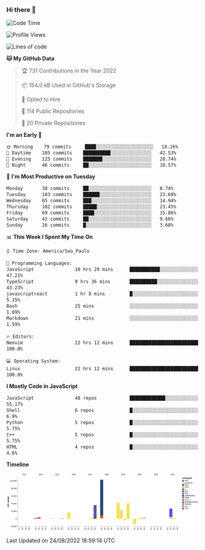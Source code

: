 ### Hi there 👋

<!--START_SECTION:waka-->
![Code Time](http://img.shields.io/badge/Code%20Time-3%2C988%20hrs%201%20min-blue)

![Profile Views](http://img.shields.io/badge/Profile%20Views-0-blue)

![Lines of code](https://img.shields.io/badge/From%20Hello%20World%20I%27ve%20Written-298%20Thousand%20lines%20of%20code-blue)

**🐱 My GitHub Data** 

> 🏆 731 Contributions in the Year 2022
 > 
> 📦 154.0 kB Used in GitHub's Storage 
 > 
> 💼 Opted to Hire
 > 
> 📜 114 Public Repositories 
 > 
> 🔑 20 Private Repositories  
 > 
**I'm an Early 🐤** 

```text
🌞 Morning    79 commits     ████░░░░░░░░░░░░░░░░░░░░░   18.16% 
🌆 Daytime    185 commits    ██████████░░░░░░░░░░░░░░░   42.53% 
🌃 Evening    125 commits    ███████░░░░░░░░░░░░░░░░░░   28.74% 
🌙 Night      46 commits     ██░░░░░░░░░░░░░░░░░░░░░░░   10.57%

```
📅 **I'm Most Productive on Tuesday** 

```text
Monday       38 commits     ██░░░░░░░░░░░░░░░░░░░░░░░   8.74% 
Tuesday      103 commits    ██████░░░░░░░░░░░░░░░░░░░   23.68% 
Wednesday    65 commits     ███░░░░░░░░░░░░░░░░░░░░░░   14.94% 
Thursday     102 commits    █████░░░░░░░░░░░░░░░░░░░░   23.45% 
Friday       69 commits     ████░░░░░░░░░░░░░░░░░░░░░   15.86% 
Saturday     42 commits     ██░░░░░░░░░░░░░░░░░░░░░░░   9.66% 
Sunday       16 commits     █░░░░░░░░░░░░░░░░░░░░░░░░   3.68%

```


📊 **This Week I Spent My Time On** 

```text
⌚︎ Time Zone: America/Sao_Paulo

💬 Programming Languages: 
JavaScript               10 hrs 29 mins      ███████████░░░░░░░░░░░░░░   47.21% 
TypeScript               9 hrs 36 mins       ██████████░░░░░░░░░░░░░░░   43.23% 
javascriptreact          1 hr 8 mins         █░░░░░░░░░░░░░░░░░░░░░░░░   5.15% 
Bash                     25 mins             ░░░░░░░░░░░░░░░░░░░░░░░░░   1.89% 
Markdown                 21 mins             ░░░░░░░░░░░░░░░░░░░░░░░░░   1.59%

🔥 Editors: 
Neovim                   22 hrs 12 mins      █████████████████████████   100.0%

💻 Operating System: 
Linux                    22 hrs 12 mins      █████████████████████████   100.0%

```

**I Mostly Code in JavaScript** 

```text
JavaScript               48 repos            █████████████░░░░░░░░░░░░   55.17% 
Shell                    6 repos             █░░░░░░░░░░░░░░░░░░░░░░░░   6.9% 
Python                   5 repos             █░░░░░░░░░░░░░░░░░░░░░░░░   5.75% 
C++                      5 repos             █░░░░░░░░░░░░░░░░░░░░░░░░   5.75% 
HTML                     4 repos             █░░░░░░░░░░░░░░░░░░░░░░░░   4.6%

```


**Timeline**

![Chart not found](https://raw.githubusercontent.com/jampow/jampow/master/charts/bar_graph.png) 


 Last Updated on 24/08/2022 18:59:14 UTC
<!--END_SECTION:waka-->

